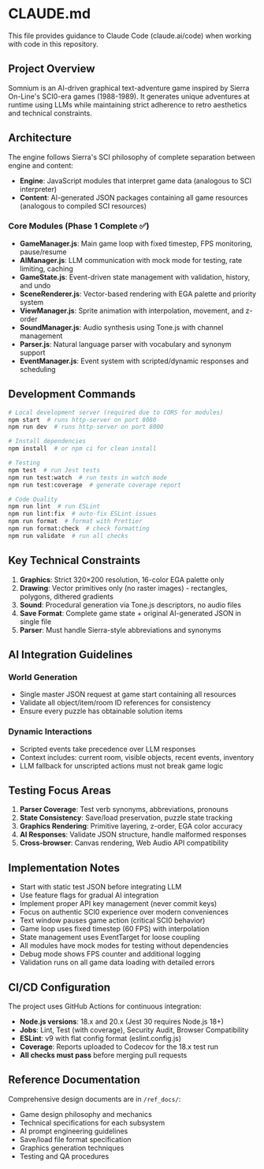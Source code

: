 # CLAUDE.md

This file provides guidance to Claude Code (claude.ai/code) when working with code in this repository.

## Project Overview

Somnium is an AI-driven graphical text-adventure game inspired by Sierra On-Line's SCI0-era games (1988-1989). It generates unique adventures at runtime using LLMs while maintaining strict adherence to retro aesthetics and technical constraints.

## Architecture

The engine follows Sierra's SCI philosophy of complete separation between engine and content:

- **Engine**: JavaScript modules that interpret game data (analogous to SCI interpreter)
- **Content**: AI-generated JSON packages containing all game resources (analogous to compiled SCI resources)

### Core Modules (Phase 1 Complete ✅)

- **GameManager.js**: Main game loop with fixed timestep, FPS monitoring, pause/resume
- **AIManager.js**: LLM communication with mock mode for testing, rate limiting, caching
- **GameState.js**: Event-driven state management with validation, history, and undo
- **SceneRenderer.js**: Vector-based rendering with EGA palette and priority system
- **ViewManager.js**: Sprite animation with interpolation, movement, and z-order
- **SoundManager.js**: Audio synthesis using Tone.js with channel management
- **Parser.js**: Natural language parser with vocabulary and synonym support
- **EventManager.js**: Event system with scripted/dynamic responses and scheduling

## Development Commands

```bash
# Local development server (required due to CORS for modules)
npm start  # runs http-server on port 8080
npm run dev  # runs http-server on port 8000

# Install dependencies
npm install  # or npm ci for clean install

# Testing
npm test  # run Jest tests
npm run test:watch  # run tests in watch mode
npm run test:coverage  # generate coverage report

# Code Quality
npm run lint  # run ESLint
npm run lint:fix  # auto-fix ESLint issues
npm run format  # format with Prettier
npm run format:check  # check formatting
npm run validate  # run all checks
```

## Key Technical Constraints

1. **Graphics**: Strict 320×200 resolution, 16-color EGA palette only
2. **Drawing**: Vector primitives only (no raster images) - rectangles, polygons, dithered gradients
3. **Sound**: Procedural generation via Tone.js descriptors, no audio files
4. **Save Format**: Complete game state + original AI-generated JSON in single file
5. **Parser**: Must handle Sierra-style abbreviations and synonyms

## AI Integration Guidelines

### World Generation

- Single master JSON request at game start containing all resources
- Validate all object/item/room ID references for consistency
- Ensure every puzzle has obtainable solution items

### Dynamic Interactions

- Scripted events take precedence over LLM responses
- Context includes: current room, visible objects, recent events, inventory
- LLM fallback for unscripted actions must not break game logic

## Testing Focus Areas

1. **Parser Coverage**: Test verb synonyms, abbreviations, pronouns
2. **State Consistency**: Save/load preservation, puzzle state tracking
3. **Graphics Rendering**: Primitive layering, z-order, EGA color accuracy
4. **AI Responses**: Validate JSON structure, handle malformed responses
5. **Cross-browser**: Canvas rendering, Web Audio API compatibility

## Implementation Notes

- Start with static test JSON before integrating LLM
- Use feature flags for gradual AI integration
- Implement proper API key management (never commit keys)
- Focus on authentic SCI0 experience over modern conveniences
- Text window pauses game action (critical SCI0 behavior)
- Game loop uses fixed timestep (60 FPS) with interpolation
- State management uses EventTarget for loose coupling
- All modules have mock modes for testing without dependencies
- Debug mode shows FPS counter and additional logging
- Validation runs on all game data loading with detailed errors

## CI/CD Configuration

The project uses GitHub Actions for continuous integration:

- **Node.js versions**: 18.x and 20.x (Jest 30 requires Node.js 18+)
- **Jobs**: Lint, Test (with coverage), Security Audit, Browser Compatibility
- **ESLint**: v9 with flat config format (eslint.config.js)
- **Coverage**: Reports uploaded to Codecov for the 18.x test run
- **All checks must pass** before merging pull requests

## Reference Documentation

Comprehensive design documents are in `/ref_docs/`:

- Game design philosophy and mechanics
- Technical specifications for each subsystem
- AI prompt engineering guidelines
- Save/load file format specification
- Graphics generation techniques
- Testing and QA procedures
